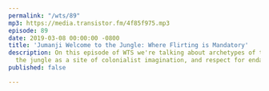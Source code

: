 ```yaml
---
permalink: "/wts/89"
mp3: https://media.transistor.fm/4f85f975.mp3
episode: 89
date: 2019-03-08 00:00:00 -0800
title: 'Jumanji Welcome to the Jungle: Where Flirting is Mandatory'
description: On this episode of WTS we're talking about archetypes of teen girls,
  the jungle as a site of colonialist imagination, and respect for endangered animals.
published: false

---
```

